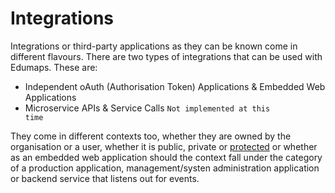

# Integrations

Integrations or third-party applications as they can be known come in different flavours. There are two types of integrations that can be used with Edumaps. These are:

* Independent oAuth (Authorisation Token) Applications & Embedded Web Applications
* Microservice APIs & Service Calls <code>Not implemented at this time</code>

They come in different contexts too, whether they are owned by the organisation or a user, whether it is public, private or [protected]() or whether as an embedded web application should the context fall under the category of a production application, management/systen administration application or backend service that listens out for events.


